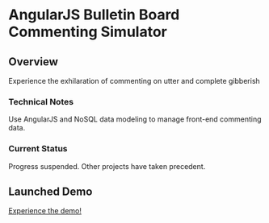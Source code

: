 # AngularJS Bulletin Board Commenting Simulator

Overview
--------

Experience
the 
exhilaration
of
commenting
on
utter
and
complete
gibberish

### Technical Notes

Use AngularJS and NoSQL data modeling to manage front-end commenting data.

### Current Status

Progress suspended. Other projects have taken precedent.

Launched Demo
--------

[Experience the demo!](https://rawgit.com/dexterford77/angular_bulletin_board/master/index.html)